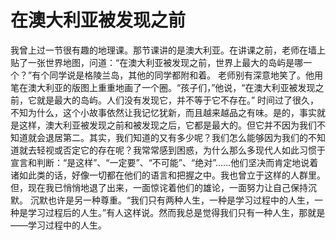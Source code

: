 # 在澳大利亚被发现之前
我曾上过一节很有趣的地理课。那节课讲的是澳大利亚。在讲课之前，老师在墙上贴了一张世界地图，问道：“在澳大利亚被发现之前，世界上最大的岛屿是哪一个？”有个同学说是格陵兰岛，其他的同学都附和着。 
老师别有深意地笑了。他用笔在澳大利亚的版图上重重地画了一个圈。“孩子们，”他说，“在澳大利亚被发现之前，它就是最大的岛屿。人们没有发现它，并不等于它不存在。” 
时间过了很久，不知为什么，这个小故事依然让我记忆犹新，而且越来越品之有味。是的，事实就是这样，澳大利亚被发现之前和被发现之后，它都是最大的。但它并不因为我们不知道就会退居第二。其实，我们知道的又有多少呢？我们怎么能够因为我们的不知道就去轻视或否定它的存在呢？我常常感到困惑，为什么那么多现代人如此习惯于宣言和判断：“是这样”、“一定要”、“不可能”、“绝对”……他们坚决而肯定地说着诸如此类的话，好像一切都在他们的语言和把握之中。我也曾立于这样的人群里。但，现在我已悄悄地退了出来，一面惊诧着他们的雄论，一面努力让自己保持沉默。 
沉默也许是另一种尊重。“我们只有两种人生，一种是学习过程中的人生，一种是学习过程后的人生。”有人这样说。然而我总是觉得我们只有一种人生，那就是——学习过程中的人生。
  